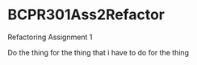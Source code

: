 # BCPR301Ass2Refactor
Refactoring Assignment 1

Do the thing for the thing that i have to do for the thing
